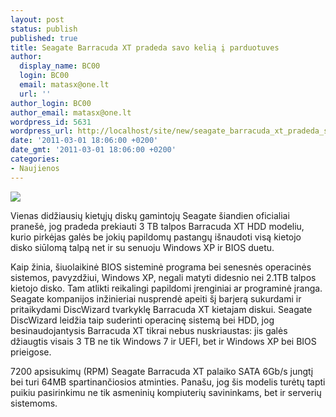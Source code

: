 ```yaml
---
layout: post
status: publish
published: true
title: Seagate Barracuda XT pradeda savo kelią į parduotuves
author:
  display_name: BC00
  login: BC00
  email: matasx@one.lt
  url: ''
author_login: BC00
author_email: matasx@one.lt
wordpress_id: 5631
wordpress_url: http://localhost/site/new/seagate_barracuda_xt_pradeda_savo_kelia_i_parduotuves/
date: '2011-03-01 18:06:00 +0200'
date_gmt: '2011-03-01 18:06:00 +0200'
categories:
- Naujienos
---
```

<div class="imgright"><img src="http://technews.lt/upload/barracuda-xt-e1.jpg"  /></div>
<p>Vienas didžiausių kietųjų diskų gamintojų Seagate šiandien oficialiai pranešė, jog pradeda prekiauti 3 TB talpos Barracuda XT HDD modeliu, kurio pirkėjas galės be jokių papildomų pastangų išnaudoti visą kietojo disko siūlomą talpą net ir su senuoju Windows XP ir BIOS duetu.</p>
<p>Kaip žinia, šiuolaikinė BIOS sisteminė programa bei senesnės operacinės sistemos, pavyzdžiui, Windows XP, negali matyti didesnio nei 2.1TB talpos kietojo disko. Tam atlikti reikalingi papildomi įrenginiai ar programinė įranga. Seagate kompanijos inžinieriai nusprendė apeiti šį barjerą sukurdami ir pritaikydami DiscWizard tvarkyklę Barracuda XT kietajam diskui. Seagate DiscWizard leidžia taip suderinti operacinę sistemą bei HDD, jog besinaudojantysis Barracuda XT tikrai nebus nuskriaustas: jis galės džiaugtis visais 3 TB ne tik Windows 7 ir UEFI, bet ir Windows XP bei BIOS prieigose.</p>
<p>7200 apsisukimų (RPM) Seagate Barracuda XT palaiko SATA 6Gb/s jungtį bei turi 64MB spartinančiosios atminties. Panašu, jog šis modelis turėtų tapti puikiu pasirinkimu ne tik asmeninių kompiuterių savininkams, bet ir serverių sistemoms.</p>
